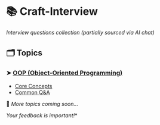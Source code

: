 # 📚 Craft-Interview  
###### _Interview questions collection (partially sourced via AI chat)_  

## 🗂️ Topics  
### ➤ [OOP (Object-Oriented Programming)](./oop/)  
- [Core Concepts](./oop/1_basic_oop.md)  
- [Common Q&A](./oop/2_basic_common_Question.md)  

🔹  *More topics coming soon...*  

*Your feedback is important!**

